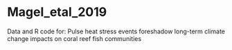 # Magel_etal_2019
Data and R code for: Pulse heat stress events foreshadow long-term climate change impacts on coral reef fish communities
